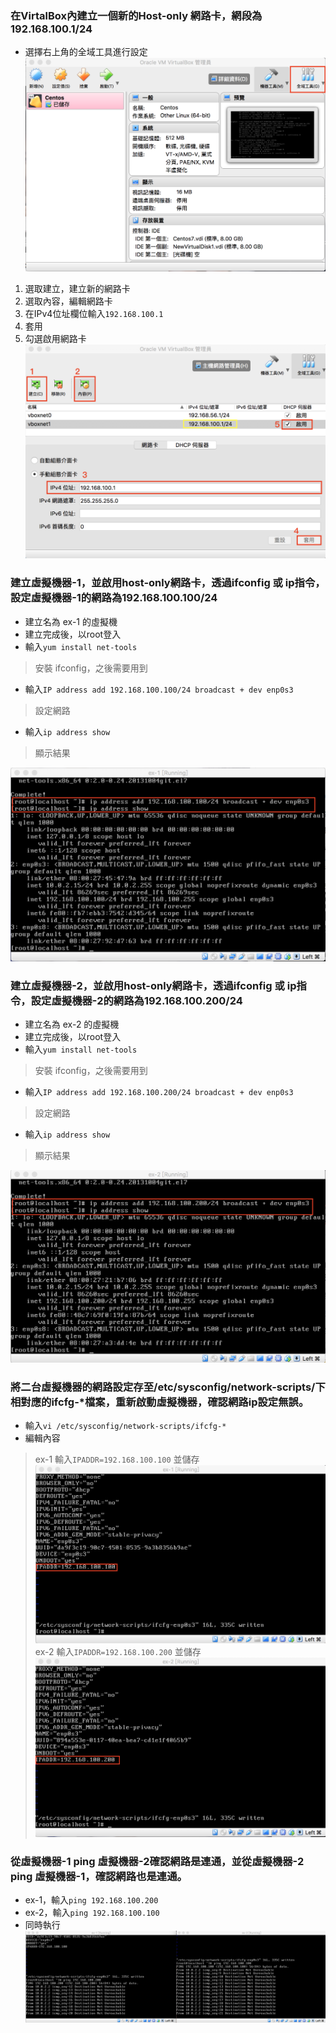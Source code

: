 ### 在VirtalBox內建立一個新的Host-only 網路卡，網段為192.168.100.1/24
* 選擇右上角的全域工具進行設定
![image](https://github.com/KAORIKOU/107-1-ntcu-linux/blob/HW-8/ACS107144/8-1-1.png)
1. 選取建立，建立新的網路卡
2. 選取內容，編輯網路卡  
3. 在IPv4位址欄位輸入`192.168.100.1`
4. 套用
5. 勾選啟用網路卡
![image](https://github.com/KAORIKOU/107-1-ntcu-linux/blob/HW-8/ACS107144/8-1-2.png)

### 建立虛擬機器-1，並啟用host-only網路卡，透過ifconfig 或 ip指令，設定虛擬機器-1的網路為192.168.100.100/24
* 建立名為 ex-1 的虛擬機
* 建立完成後，以root登入
* 輸入`yum install net-tools`
> 安裝 ifconfig，之後需要用到
* 輸入`IP address add 192.168.100.100/24 broadcast + dev enp0s3`
> 設定網路
* 輸入`ip address show`
> 顯示結果

![image](https://github.com/KAORIKOU/107-1-ntcu-linux/blob/HW-8/ACS107144/8-2-1.png)

### 建立虛擬機器-2，並啟用host-only網路卡，透過ifconfig 或 ip指令，設定虛擬機器-2的網路為192.168.100.200/24
* 建立名為 ex-2 的虛擬機
* 建立完成後，以root登入
* 輸入`yum install net-tools`
> 安裝 ifconfig，之後需要用到
* 輸入`IP address add 192.168.100.200/24 broadcast + dev enp0s3`
> 設定網路
* 輸入`ip address show`
> 顯示結果

![image](https://github.com/KAORIKOU/107-1-ntcu-linux/blob/HW-8/ACS107144/8-3-1.png)

### 將二台虛擬機器的網路設定存至/etc/sysconfig/network-scripts/下相對應的ifcfg-*檔案，重新啟動虛擬機器，確認網路ip設定無誤。
* 輸入`vi /etc/sysconfig/network-scripts/ifcfg-*`
* 編輯內容
> ex-1 輸入`IPADDR=192.168.100.100` 並儲存
![image](https://github.com/KAORIKOU/107-1-ntcu-linux/blob/HW-8/ACS107144/8-4-1.png)
> ex-2 輸入`IPADDR=192.168.100.200` 並儲存
![image](https://github.com/KAORIKOU/107-1-ntcu-linux/blob/HW-8/ACS107144/8-4-2.png)

### 從虛擬機器-1 ping 虛擬機器-2確認網路是連通，並從虛擬機器-2 ping 虛擬機器-1，確認網路也是連通。
* ex-1，輸入`ping 192.168.100.200`
* ex-2，輸入`ping 192.168.100.100`
* 同時執行
![image](https://github.com/KAORIKOU/107-1-ntcu-linux/blob/HW-8/ACS107144/8-5-1.png)
